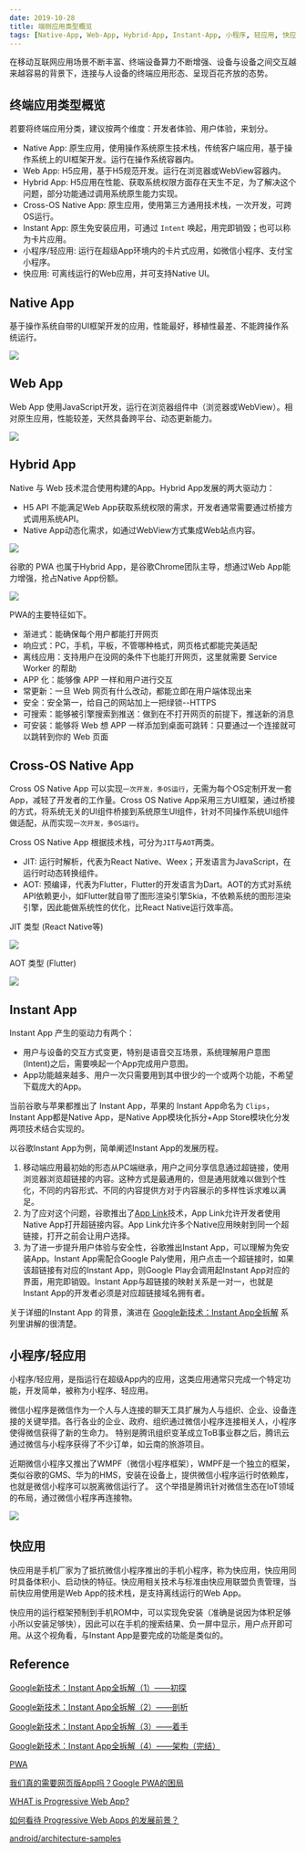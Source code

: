```yaml
---
date: 2019-10-28
title: 端侧应用类型概览
tags: [Native-App, Web-App, Hybrid-App, Instant-App, 小程序, 轻应用, 快应用]
---
```


在移动互联网应用场景不断丰富、终端设备算力不断增强、设备与设备之间交互越来越容易的背景下，连接与人设备的终端应用形态、呈现百花齐放的态势。

## 终端应用类型概览

若要将终端应用分类，建议按两个维度：开发者体验、用户体验，来划分。

- Native App: 原生应用，使用操作系统原生技术栈，传统客户端应用，基于操作系统上的UI框架开发。运行在操作系统容器内。
- Web App: H5应用，基于H5规范开发。运行在浏览器或WebView容器内。
- Hybrid App: H5应用在性能、获取系统权限方面存在天生不足，为了解决这个问题，部分功能通过调用系统原生能力实现。
- Cross-OS Native App: 原生应用，使用第三方通用技术栈，一次开发，可跨OS运行。
- Instant App: 原生免安装应用，可通过 ```Intent``` 唤起，用完即销毁；也可以称为卡片应用。
- 小程序/轻应用: 运行在超级App环境内的卡片式应用，如微信小程序、支付宝小程序。
- 快应用: 可离线运行的Web应用，并可支持Native UI。

## Native App

基于操作系统自带的UI框架开发的应用，性能最好，移植性最差、不能跨操作系统运行。

![](/images/native-app.png)

## Web App

Web App 使用JavaScript开发，运行在浏览器组件中（浏览器或WebView）。相对原生应用，性能较差，天然具备跨平台、动态更新能力。

![](/images/web-app.png)

## Hybrid App

Native 与 Web 技术混合使用构建的App。Hybrid App发展的两大驱动力：

- H5 API 不能满足Web App获取系统权限的需求，开发者通常需要通过桥接方式调用系统API。
- Native App动态化需求，如通过WebView方式集成Web站点内容。

![](/images/hybrid-app.png)

谷歌的 PWA 也属于Hybrid App，是谷歌Chrome团队主导，想通过Web App能力增强，抢占Native App份额。

![](/images/pwa-app.png)

PWA的主要特征如下。

- 渐进式：能确保每个用户都能打开网页
- 响应式：PC，手机，平板，不管哪种格式，网页格式都能完美适配
- 离线应用：支持用户在没网的条件下也能打开网页，这里就需要 Service Worker 的帮助
- APP 化：能够像 APP 一样和用户进行交互
- 常更新：一旦 Web 网页有什么改动，都能立即在用户端体现出来
- 安全：安全第一，给自己的网站加上一把绿锁--HTTPS
- 可搜索：能够被引擎搜索到推送：做到在不打开网页的前提下，推送新的消息
- 可安装：能够将 Web 想 APP 一样添加到桌面可跳转：只要通过一个连接就可以跳转到你的 Web 页面

## Cross-OS Native App

Cross OS Native App 可以实现```一次开发，多OS运行```，无需为每个OS定制开发一套App，减轻了开发者的工作量。Cross OS Native App采用三方UI框架，通过桥接的方式，将系统无关的UI组件桥接到系统原生UI组件，针对不同操作系统UI组件做适配，从而实现```一次开发，多OS运行```。

Cross OS Native App 根据技术栈，可分为```JIT```与```AOT```两类。

- JIT: 运行时解析，代表为React Native、Weex；开发语言为JavaScript，在运行时动态转换组件。
- AOT: 预编译，代表为Flutter，Flutter的开发语言为Dart。AOT的方式对系统API依赖更小，如Flutter就自带了图形渲染引擎Skia，不依赖系统的图形渲染引擎，因此能做系统性的优化，比React Native运行效率高。

JIT 类型 (React Native等)

![](/images/cross-os-native-app-jit.png)

AOT 类型 (Flutter)

![](/images/cross-os-native-app-aot.png)

## Instant App

Instant App 产生的驱动力有两个：

- 用户与设备的交互方式变更，特别是语音交互场景，系统理解用户意图(Intent)之后，需要唤起一个App完成用户意图。
- App功能越来越多、用户一次只需要用到其中很少的一个或两个功能，不希望下载庞大的App。

当前谷歌与苹果都推出了 Instant App，苹果的 Instant App命名为 ```Clips```，Instant App都是Native App，是Native App模块化拆分+App Store模块化分发两项技术结合实现的。

以谷歌Instant App为例，简单阐述Instant App的发展历程。

1. 移动端应用最初始的形态从PC端继承，用户之间分享信息通过超链接，使用浏览器浏览超链接的内容。这种方式是最通用的，但是通用就难以做到个性化，不同的内容形式、不同的内容提供方对于内容展示的多样性诉求难以满足。
2. 为了应对这个问题，谷歌推出了[App Link](https://developer.android.google.cn/studio/write/app-link-indexing)技术，App Link允许开发者使用Native App打开超链接内容。App Link允许多个Native应用映射到同一个超链接，打开之前会让用户选择。
3. 为了进一步提升用户体验与安全性，谷歌推出Instant App，可以理解为免安装App。Instant App需配合Google Paly使用，用户点击一个超链接时，如果该超链接有对应的Instant App，则Google Play会调用起Instant App对应的界面，用完即销毁。Instant App与超链接的映射关系是一对一，也就是Instant App的开发者必须是对应超链接域名拥有者。

关于详细的Instant App 的背景，演进在 [Google新技术：Instant App全拆解](https://segmentfault.com/a/1190000010906162) 系列里讲解的很清楚。

## 小程序/轻应用

小程序/轻应用，是指运行在超级App内的应用，这类应用通常只完成一个特定功能，开发简单，被称为小程序、轻应用。

微信小程序是微信作为一个人与人连接的聊天工具扩展为人与组织、企业、设备连接的关键举措。各行各业的企业、政府、组织通过微信小程序连接相关人，小程序使得微信获得了新的生命力。
特别是腾讯组织变革成立ToB事业群之后，腾讯云通过微信与小程序获得了不少订单，如云南的旅游项目。

近期微信小程序又推出了WMPF（微信小程序框架），WMPF是一个独立的框架，类似谷歌的GMS、华为的HMS，安装在设备上，提供微信小程序运行时依赖库，也就是微信小程序可以脱离微信运行了。
这个举措是腾讯针对微信生态在IoT领域的布局，通过微信小程序再连接物。

![](/images/mini-app.png)

## 快应用

快应用是手机厂家为了抵抗微信小程序推出的手机小程序，称为快应用，快应用同时具备体积小、启动快的特征。快应用相关技术与标准由快应用联盟负责管理，当前快应用使用是Web App的技术栈，是支持离线运行的Web App。

快应用的运行框架预制到手机ROM中，可以实现免安装（准确是说因为体积足够小所以安装足够快），因此可以在手机的搜索结果、负一屏中显示，用户点开即可用。从这个视角看，与Instant App是要完成的功能是类似的。

## Reference

[Google新技术：Instant App全拆解（1）——初探](https://segmentfault.com/a/1190000010906162)

[Google新技术：Instant App全拆解（2）——剖析](https://segmentfault.com/a/1190000011169174)

[Google新技术：Instant App全拆解（3）——着手](https://segmentfault.com/a/1190000011315286)

[Google新技术：Instant App全拆解（4）——架构（完结）](https://segmentfault.com/a/1190000011648067)

[PWA](https://developers.google.com/web/progressive-web-apps/)

[我们真的需要网页版App吗？Google PWA的困局](https://www.leiphone.com/news/201606/UEiart497WUzS62u.html)

[WHAT is Progressive Web App?](https://yanshuo.io/assets/player/?deck=5753088f79bc440063aa84f0#/2)

[如何看待 Progressive Web Apps 的发展前景？](https://www.zhihu.com/question/46690207)

[android/architecture-samples](https://github.com/android/architecture-samples)